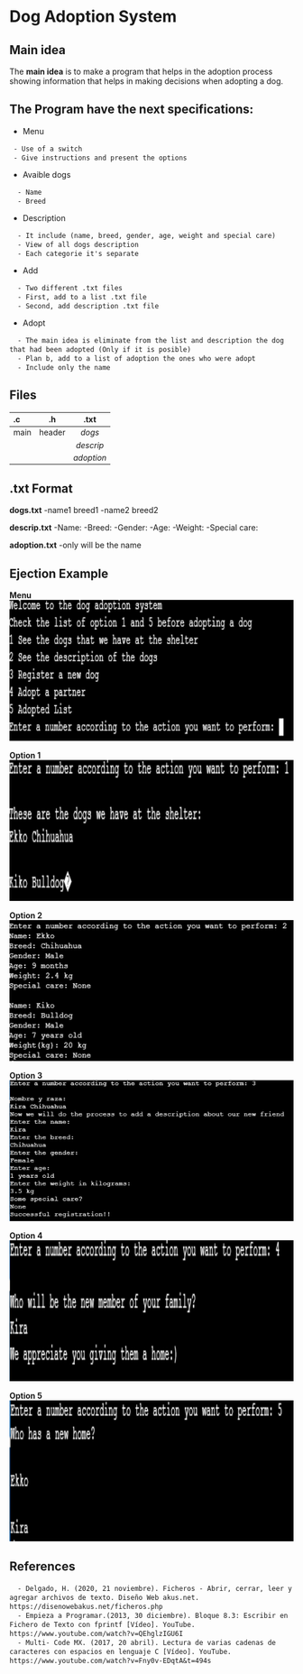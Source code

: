 Dog Adoption System
=========================


Main idea 
-----------

The **main idea** is to make a program that helps in the adoption process showing information that helps in making decisions when adopting a dog.

  
The Program have the next specifications:
-------------------------------------------

- Menu
 ```plain
  - Use of a switch
  - Give instructions and present the options
```
- Avaible dogs
```plain
  - Name
  - Breed
 ```
 
- Description
```plain
  - It include (name, breed, gender, age, weight and special care)
  - View of all dogs description
  - Each categorie it's separate 
 ```
- Add
```plain
  - Two different .txt files
  - First, add to a list .txt file
  - Second, add description .txt file
```
- Adopt
```plain
  - The main idea is eliminate from the list and description the dog that had been adopted (Only if it is posible)
  - Plan b, add to a list of adoption the ones who were adopt
  - Include only the name
```

Files 
-------

| **.c** |  **.h** | **.txt** |
|:-----|:--------:|:--------:|
| main  | header | _dogs_|
|    |    |   _descrip_  |
|     |     |   _adoption_|


.txt Format 
------------
**dogs.txt**
-name1 breed1
-name2 breed2

**descrip.txt**
-Name:
-Breed:
-Gender:
-Age:
-Weight:
-Special care:

**adoption.txt**
-only will be the name


Ejection Example
----------------
**Menu**
<img src="https://github.com/MauricioBrioG/C/blob/main/homework/PIA/Images_Program/menu.PNG" width="550px" height="250px"></a>

**Option 1**
<img src="https://github.com/MauricioBrioG/C/blob/main/homework/PIA/Images_Program/option_1.PNG" width="550px" height="250px"></a>

**Option 2**
<img src="https://github.com/MauricioBrioG/C/blob/main/homework/PIA/Images_Program/option_2.PNG" width="550px" height="250px"></a>

**Option 3**
<img src="https://github.com/MauricioBrioG/C/blob/main/homework/PIA/Images_Program/option_3.PNG" width="550px" height="250px"></a>

**Option 4**
<img src="https://github.com/MauricioBrioG/C/blob/main/homework/PIA/Images_Program/option_4.PNG" width="550px" height="250px"></a>

**Option 5**
<img src="https://github.com/MauricioBrioG/C/blob/main/homework/PIA/Images_Program/option_5.PNG" width="550px" height="250px"></a>

References 
---------------
```plain
  - Delgado, H. (2020, 21 noviembre). Ficheros - Abrir, cerrar, leer y agregar archivos de texto. Diseño Web akus.net. https://disenowebakus.net/ficheros.php
  - Empieza a Programar.(2013, 30 diciembre). Bloque 8.3: Escribir en Fichero de Texto con fprintf [Vídeo]. YouTube. https://www.youtube.com/watch?v=QEhglzIGU6I
  - Multi- Code MX. (2017, 20 abril). Lectura de varias cadenas de caracteres con espacios en lenguaje C [Vídeo]. YouTube. https://www.youtube.com/watch?v=Fny0v-EDqtA&t=494s
 ```
